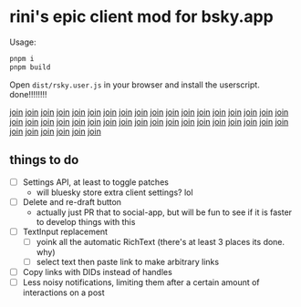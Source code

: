 # rini's epic client mod for bsky.app

Usage:

```sh
pnpm i
pnpm build
```

Open `dist/rsky.user.js` in your browser and install the userscript. done!!!!!!!!

[join] [join] [join] [join] [join] [join] [join] [join] [join] [join] [join] [join] [join] [join]
[join] [join] [join] [join] [join] [join] [join] [join] [join] [join] [join] [join] [join] [join]
[join] [join] [join] [join] [join] [join] [join] [join] [join] [join] [join] [join] [join] [join]

[join]: https://discord.gg/RzEN4Nedg5

## things to do

- [ ] Settings API, at least to toggle patches
  - will bluesky store extra client settings? lol
- [ ] Delete and re-draft button
  - actually just PR that to social-app, but will be fun to see if it is faster to develop
    things with this
- [ ] TextInput replacement
  - [ ] yoink all the automatic RichText (there's at least 3 places its done. why)
  - [ ] select text then paste link to make arbitrary links
- [ ] Copy links with DIDs instead of handles
- [ ] Less noisy notifications, limiting them after a certain amount of interactions on a post
